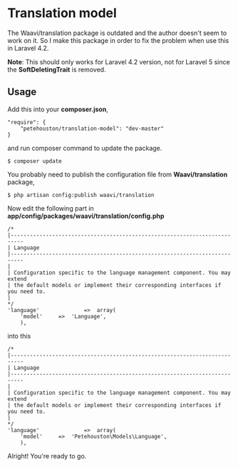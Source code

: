 # Translation model

The Waavi/translation package is outdated and the author doesn't seem to work on it.
So I make this package in order to fix the problem when use this in Laravel 4.2.

**Note**: This should only works for Laravel 4.2 version, not for Laravel 5 since the **SoftDeletingTrait** is removed.


## Usage

Add this into your **composer.json**,

```
"require": {
    "petehouston/translation-model": "dev-master"
}
```

and run composer command to update the package.

```
$ composer update
```

You probably need to publish the configuration file from **Waavi/translation** package,

```
$ php artisan config:publish waavi/translation
```

Now edit the following part in **app/config/packages/waavi/translation/config.php**

```
/*
|--------------------------------------------------------------------------
| Language
|--------------------------------------------------------------------------
|
| Configuration specific to the language management component. You may extend
| the default models or implement their corresponding interfaces if you need to.
|
*/
'language'              =>  array(
    'model'     =>  'Language',
    ),
```

into this

```
/*
|--------------------------------------------------------------------------
| Language
|--------------------------------------------------------------------------
|
| Configuration specific to the language management component. You may extend
| the default models or implement their corresponding interfaces if you need to.
|
*/
'language'              =>  array(
    'model'     =>  'Petehouston\Models\Language',
    ),
```

Alright! You're ready to go.
